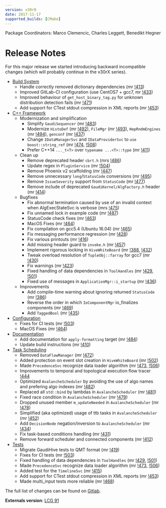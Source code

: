 ```yaml
---
version: v30r0
date: 2017-11-17
supported_builds: [CMake]
---
```

Package Coordinators: Marco Clemencic, Charles Leggett, Benedikt Hegner

# Release Notes

For this major release we started introducing backward incompatible changes
(which will probably continue in the v30rX series).

* [Build System](https://gitlab.cern.ch/gaudi/Gaudi/merge_requests?label_name%5B%5D=build+system&milestone_title=v30r0&scope=all&state=merged)
  * Handle correctly removed dictionary dependencies (mr [!413](https://gitlab.cern.ch/gaudi/Gaudi/merge_requests/413))
  * Improved GitLab-CI configuration (use CentOS7 + gcc7, mr [!433](https://gitlab.cern.ch/gaudi/Gaudi/merge_requests/433))
  * Improved behaviour of `get_host_binary_tag.py` for unknown distribution detection fails (mr [!471](https://gitlab.cern.ch/gaudi/Gaudi/merge_requests/471))
  * Add support for CTest stdout compression in XML reports (mr [!453](https://gitlab.cern.ch/gaudi/Gaudi/merge_requests/453))
* [C++ Framework](https://gitlab.cern.ch/gaudi/Gaudi/merge_requests?label_name%5B%5D=C%2B%2B+framework&milestone_title=v30r0&scope=all&state=merged)
  * Modernization and simplification
    * Simplify `GaudiSequencer` (mr [!483](https://gitlab.cern.ch/gaudi/Gaudi/merge_requests/483))
    * Modernize `HistoDef` (mr [!492](https://gitlab.cern.ch/gaudi/Gaudi/merge_requests/492)), `FileMgr` (mr [!493](https://gitlab.cern.ch/gaudi/Gaudi/merge_requests/493)), `HepRndmEngines` (mr [!494](https://gitlab.cern.ch/gaudi/Gaudi/merge_requests/494)), `genconf` (mr [!437](https://gitlab.cern.ch/gaudi/Gaudi/merge_requests/437))
    * Change `IDataManagerSvc` and `IDataProviderSvc` to `use boost::string_ref` (mr [!474](https://gitlab.cern.ch/gaudi/Gaudi/merge_requests/474), [!508](https://gitlab.cern.ch/gaudi/Gaudi/merge_requests/508))
    * Prefer C++14 `..._t<T>` over `typename ...<T>::type` (mr [!411](https://gitlab.cern.ch/gaudi/Gaudi/merge_requests/411))
  * Clean up
    * Remove deprecated header `cbrt.h` (mrs [!486](https://gitlab.cern.ch/gaudi/Gaudi/merge_requests/486))
    * Update regex in `PluginService` (mr [!504](https://gitlab.cern.ch/gaudi/Gaudi/merge_requests/504))
    * Remove Phoenix v2 scaffolding (mr [!447](https://gitlab.cern.ch/gaudi/Gaudi/merge_requests/447))
    * Remove unnecessary `long`/`StatusCode` conversions (mr [!495](https://gitlab.cern.ch/gaudi/Gaudi/merge_requests/495))
    * Remove `IssueSeverity` support from `StatusCode` (mr [!477](https://gitlab.cern.ch/gaudi/Gaudi/merge_requests/477))
    * Remove include of deprecated `GaudiKernel/AlgFactory.h` header (mr [!414](https://gitlab.cern.ch/gaudi/Gaudi/merge_requests/414))
  * Bugfixes
    * Fix abnormal termination caused by use of an invalid context when AlgExecStateSvc is verbose (mrs [!475](https://gitlab.cern.ch/gaudi/Gaudi/merge_requests/475))
    * Fix unnamed lock in example code (mr [!487](https://gitlab.cern.ch/gaudi/Gaudi/merge_requests/487))
    * StatusCode check fixes (mr [!463](https://gitlab.cern.ch/gaudi/Gaudi/merge_requests/463))
    * MacOS Fixes (mr [!464](https://gitlab.cern.ch/gaudi/Gaudi/merge_requests/464))
    * Fix compilation on gcc5.4 (Ubuntu 16.04) (mr [!465](https://gitlab.cern.ch/gaudi/Gaudi/merge_requests/465))
    * Fix messaging performance regression (mr [!428](https://gitlab.cern.ch/gaudi/Gaudi/merge_requests/428))
    * Fix various printouts (mr [!416](https://gitlab.cern.ch/gaudi/Gaudi/merge_requests/416))
    * Add missing header guard to `invoke.h` (mr [!457](https://gitlab.cern.ch/gaudi/Gaudi/merge_requests/457))
    * Implement rigorous locking in `HiveWhiteBoard` (mr [!388](https://gitlab.cern.ch/gaudi/Gaudi/merge_requests/388), [!432](https://gitlab.cern.ch/gaudi/Gaudi/merge_requests/432))
    * Tweak overload resolution of `TupleObj::farray` for gcc7 (mr [!430](https://gitlab.cern.ch/gaudi/Gaudi/merge_requests/430))
    * Fix warnings (mr [!423](https://gitlab.cern.ch/gaudi/Gaudi/merge_requests/423))
    * Fixed handling of data dependencies in `ToolHandles` (mr [!429](https://gitlab.cern.ch/gaudi/Gaudi/merge_requests/429), [!501](https://gitlab.cern.ch/gaudi/Gaudi/merge_requests/501))
    * Fixed use of messages in `ApplicationMgr::i_startup` (mr [!436](https://gitlab.cern.ch/gaudi/Gaudi/merge_requests/436))
  * Improvements
    * Add compile-time warning about ignoring returned `StatusCode` (mr [!386](https://gitlab.cern.ch/gaudi/Gaudi/merge_requests/386))
    * Reverse the order in which `IoComponentMgr` io_finalizes components (mr [!469](https://gitlab.cern.ch/gaudi/Gaudi/merge_requests/469))
    * Add `TaggedBool` (mr [!435](https://gitlab.cern.ch/gaudi/Gaudi/merge_requests/435))
* [Configuration](https://gitlab.cern.ch/gaudi/Gaudi/merge_requests?label_name%5B%5D=configuration&milestone_title=v30r0&scope=all&state=merged)
  * Fixes for CI tests (mr [!503](https://gitlab.cern.ch/gaudi/Gaudi/merge_requests/503))
  * MacOS Fixes (mr [!464](https://gitlab.cern.ch/gaudi/Gaudi/merge_requests/464))
* [Documentation](https://gitlab.cern.ch/gaudi/Gaudi/merge_requests?label_name%5B%5D=documentation&milestone_title=v30r0&scope=all&state=merged)
  * Add documentation for `apply-formatting` target (mr [!484](https://gitlab.cern.ch/gaudi/Gaudi/merge_requests/484))
  * Update build instructions (mr [!410](https://gitlab.cern.ch/gaudi/Gaudi/merge_requests/410))
* [Task Scheduling](https://gitlab.cern.ch/gaudi/Gaudi/merge_requests?label_name%5B%5D=task+scheduling&milestone_title=v30r0&scope=all&state=merged)
  * Removed `DataFlowManager` (mr [!472](https://gitlab.cern.ch/gaudi/Gaudi/merge_requests/472))
  * Added protection on event slot creation in `HiveWhiteBoard` (mr [!502](https://gitlab.cern.ch/gaudi/Gaudi/merge_requests/502))
  * Made `PrecedenceSvc` recognize data loader algorithm (mr [!473](https://gitlab.cern.ch/gaudi/Gaudi/merge_requests/473), [!506](https://gitlab.cern.ch/gaudi/Gaudi/merge_requests/506))
  * Improvements to temporal and topological execution flow tracer [!444](https://gitlab.cern.ch/gaudi/Gaudi/merge_requests/444)
  * Optimized `AvalancheScheduler` by avoiding the use of algo names and prefering algo indexes (mr [!482](https://gitlab.cern.ch/gaudi/Gaudi/merge_requests/482))
  * Replaced all `std::bind` by lambdas in `AvalancheScheduler` (mr [!481](https://gitlab.cern.ch/gaudi/Gaudi/merge_requests/481))
  * Fixed race condition in `AvalancheScheduler` (mr [!479](https://gitlab.cern.ch/gaudi/Gaudi/merge_requests/479))
  * Dropped unused member `m_updateNeeded` in `AvalancheScheduler` (mr [!478](https://gitlab.cern.ch/gaudi/Gaudi/merge_requests/478))
  * Simplified (aka optimized) usage of ttb tasks in `AvalancheScheduler` (mr [!452](https://gitlab.cern.ch/gaudi/Gaudi/merge_requests/452))
  * Add `DecisionNode` negation/inversion to `AvalancheScheduler` (mr [!434](https://gitlab.cern.ch/gaudi/Gaudi/merge_requests/434))
  * Fix task-based conditions handling (mr [!431](https://gitlab.cern.ch/gaudi/Gaudi/merge_requests/431))
  * Remove forward scheduler and connected components (mr [!412](https://gitlab.cern.ch/gaudi/Gaudi/merge_requests/412))
* [Tests](https://gitlab.cern.ch/gaudi/Gaudi/merge_requests?label_name%5B%5D=tests&milestone_title=v30r0&scope=all&state=merged)
  * Migrate GaudiHive tests to QMT format (mr [!419](https://gitlab.cern.ch/gaudi/Gaudi/merge_requests/419))
  * Fixes for CI tests (mr [!503](https://gitlab.cern.ch/gaudi/Gaudi/merge_requests/503))
  * Fixed handling of data dependencies in `ToolHandles` (mr [!429](https://gitlab.cern.ch/gaudi/Gaudi/merge_requests/429), [!501](https://gitlab.cern.ch/gaudi/Gaudi/merge_requests/501))
  * Made `PrecedenceSvc` recognize data loader algorithm (mr [!473](https://gitlab.cern.ch/gaudi/Gaudi/merge_requests/473), [!506](https://gitlab.cern.ch/gaudi/Gaudi/merge_requests/506))
  * Added test for the `TimelineSvc` (mr [!415](https://gitlab.cern.ch/gaudi/Gaudi/merge_requests/415))
  * Add support for CTest stdout compression in XML reports (mr [!453](https://gitlab.cern.ch/gaudi/Gaudi/merge_requests/453))
  * Made multi_input tests more reliable (mr [!468](https://gitlab.cern.ch/gaudi/Gaudi/merge_requests/468))


The full list of changes can be found on [Gitlab](https://gitlab.cern.ch/gaudi/Gaudi/merge_requests?milestone_title=v30r0&scope=all&state=merged).

**Externals version**: [LCG 91](http://lcgsoft.web.cern.ch/lcgsoft/release/91/)
